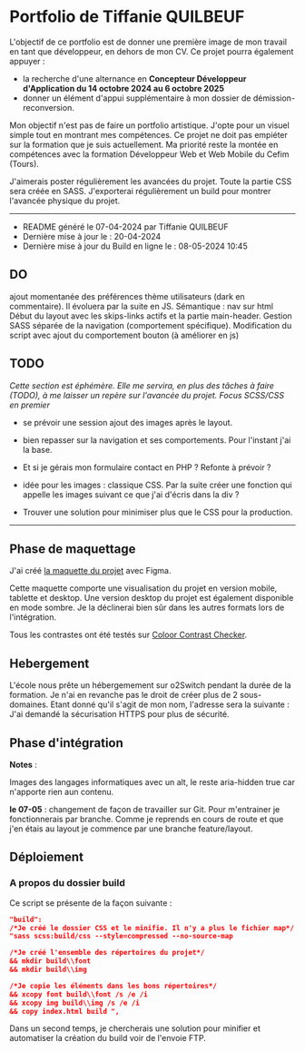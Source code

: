 # Portfolio de Tiffanie QUILBEUF


L'objectif de ce portfolio est de donner une première image de mon travail en tant que développeur, en dehors de mon CV. Ce projet pourra également appuyer :

- la recherche d'une alternance en **Concepteur Développeur d'Application du 14 octobre 2024 au 6 octobre 2025**
- donner un élément d'appui supplémentaire à mon dossier de démission-reconversion.

Mon objectif n'est pas de faire un portfolio artistique. J'opte pour un visuel simple tout en montrant mes compétences. Ce projet ne doit pas empiéter sur la formation que je suis actuellement. Ma priorité reste la montée en compétences avec la formation Développeur Web et Web Mobile du Cefim (Tours).

J'aimerais poster régulièrement les avancées du projet. Toute la partie CSS sera créée en SASS. J'exporterai régulièrement un build pour montrer l'avancée physique du projet.
___

- README généré le 07-04-2024 par Tiffanie QUILBEUF
- Dernière mise à jour le : 20-04-2024 
- Dernière mise à jour du Build en ligne le : 08-05-2024 10:45

## DO
ajout momentanée des préférences thème utilisateurs (dark en commentaire). Il évoluera par la suite en JS.
Sémantique : nav sur html
Début du layout avec les skips-links actifs et la partie main-header.
Gestion SASS séparée de la navigation (comportement spécifique).
Modification du script avec ajout du comportement bouton (à améliorer en js)

## TODO
_Cette section est éphémère. Elle me servira, en plus des tâches à faire (TODO), à me laisser un repère sur l'avancée du projet.
Focus SCSS/CSS en premier_  

- se prévoir une session ajout des images après le layout.  
- bien repasser sur la navigation et ses comportements. Pour l'instant j'ai la base.

- Et si je gérais mon formulaire contact en PHP ? Refonte à prévoir ?

- idée pour les images : classique CSS. Par la suite créer une fonction qui appelle les images suivant ce que j'ai d'écris dans la div ?
- Trouver une solution pour minimiser plus que le CSS pour la production.
___

## Phase de maquettage

J'ai créé [la maquette du projet](https://www.figma.com/file/LxMjDEEO0goxek98jR7Om6/my-portfolio?type=design&node-id=0%3A1&mode=design&t=bvFbTy1m2lHPt6Ee-1) avec Figma. 

Cette maquette comporte une visualisation du projet en version mobile, tablette et desktop. Une version desktop du projet est également disponible en mode sombre. Je la déclinerai bien sûr dans les autres formats lors de l'intégration.

Tous les contrastes ont été testés sur [Coloor Contrast Checker](https://coolors.co/contrast-checker/b4bbfa-453232). 

## Hebergement
L'école nous prête un hébergemement sur o2Switch pendant la durée de la formation. Je n'ai en revanche pas le droit de créer plus de 2 sous-domaines. Etant donné qu'il s'agit de mon nom, l'adresse sera la suivante :
J'ai demandé la sécurisation HTTPS pour plus de sécurité. 


## Phase d'intégration








**Notes** : 
 
Images des langages informatiques avec un alt, le reste aria-hidden true car n'apporte rien aun contenu.

__le 07-05__ : changement de façon de travailler sur Git. Pour m'entrainer je fonctionnerais par branche. Comme je reprends en cours de route et que j'en étais au layout je commence par une branche  feature/layout.


## Déploiement
### A propos du dossier build

Ce script se présente de la façon suivante : 

``` json
"build": 
/*Je créé le dossier CSS et le minifie. Il n'y a plus le fichier map*/
"sass scss:build/css --style=compressed --no-source-map
```
``` json
/*Je créé l'ensemble des répertoires du projet*/
&& mkdir build\\font 
&& mkdir build\\img 
```

``` json
/*Je copie les éléments dans les bons répertoires*/
&& xcopy font build\\font /s /e /i 
&& xcopy img build\\img /s /e /i 
&& copy index.html build ",
```
Dans un second temps, je chercherais une solution pour minifier et automatiser la création du build voir de l'envoie FTP.